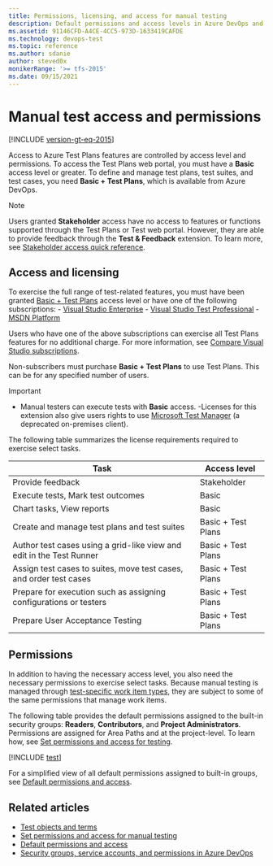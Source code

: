 ```yaml
---
title: Permissions, licensing, and access for manual testing
description: Default permissions and access levels in Azure DevOps and TFS for manual and exploratory testing topics and problems
ms.assetid: 91146CFD-A4CE-4CC5-973D-1633419CAFDE
ms.technology: devops-test
ms.topic: reference
ms.author: sdanie
author: steved0x
monikerRange: '>= tfs-2015'
ms.date: 09/15/2021
---
```


# Manual test access and permissions 

[!INCLUDE [version-gt-eq-2015](../includes/version-gt-eq-2015.md)]


Access to Azure Test Plans features are controlled by access level and permissions. To access the Test Plans web portal, you must have a **Basic** access level or greater. To define and manage test plans, test suites, and test cases, you need **Basic + Test Plans**, which is available from Azure DevOps.
 
> [!NOTE]  
> Users granted **Stakeholder** access have no access to features or functions supported through the Test Plans or Test web portal. However, they are able to provide feedback through the **Test & Feedback** extension. To learn more, see [Stakeholder access quick reference](../organizations/security/stakeholder-access.md).


## Access and licensing 

To exercise the full range of test-related features, you must have been granted [Basic + Test Plans](../organizations/billing/buy-access-tfs-test-hub.md) access level or have one of the following subscriptions:
	- [Visual Studio Enterprise](https://visualstudio.microsoft.com/vs/enterprise/)
	- [Visual Studio Test Professional](https://visualstudio.microsoft.com/vs/test-professional/)
	- [MSDN Platform](https://visualstudio.microsoft.com/msdn-platforms/)

Users who have one of the above subscriptions can exercise all Test Plans features for no additional charge. For more information, see [Compare Visual Studio subscriptions](https://www.visualstudio.com/vs/pricing).
 
Non-subscribers must purchase **Basic + Test Plans** to use Test Plans. This can be for any specified number of users.

> [!IMPORTANT]  
> - Manual testers can execute tests with **Basic** access. 
> -Licenses for this extension also give users rights to use [Microsoft Test Manager](/previous-versions/azure/devops/test/mtm/guidance-mtm-usage) (a deprecated on-premises client).

The following table summarizes the license requirements required to exercise select tasks. 

| Task  | Access level|
| --- | --- |
| Provide feedback | Stakeholder | 
| Execute tests, Mark test outcomes | Basic |
| Chart tasks, View reports | Basic |
| Create and manage test plans and test suites | Basic + Test Plans  |
| Author test cases using a grid-like view and edit in the Test Runner | Basic + Test Plans  |
| Assign test cases to suites, move test cases, and order test cases | Basic + Test Plans  |
| Prepare for execution such as assigning configurations or testers | Basic + Test Plans  | 
| Prepare User Acceptance Testing | Basic + Test Plans  |

<a id="access-by-user-role" /> 

## Permissions

In addition to having the necessary access level, you also need the necessary permissions to exercise select tasks. Because manual testing is managed through [test-specific work item types](test-objects-overview.md), they are subject to some of the same permissions that manage work items.  

The following table provides the default permissions assigned to the built-in security groups: **Readers**, **Contributors**, and **Project Administrators**. Permissions are assigned for Area Paths and at the project-level. To learn how, see [Set permissions and access for testing](../organizations/security/set-permissions-access-test.md). 


[!INCLUDE [test](../organizations/security/includes/test.md)] 

For a simplified view of all default permissions assigned to built-in groups, see [Default permissions and access](../organizations/security/permissions-access.md).  
 

## Related articles

- [Test objects and terms](test-objects-overview.md)  
- [Set permissions and access for manual testing](../organizations/security/set-permissions-access-test.md)  
- [Default permissions and access](../organizations/security/permissions-access.md)  
- [Security groups, service accounts, and permissions in Azure DevOps](../organizations/security/permissions.md)  